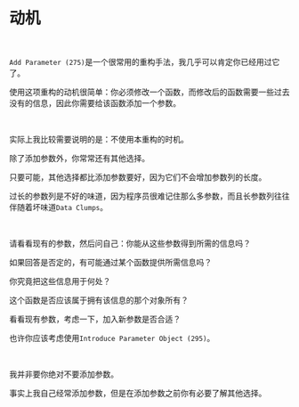 # 动机

<br>

`Add Parameter (275)`是一个很常用的重构手法，我几乎可以肯定你已经用过它了。

使用这项重构的动机很简单：你必须修改一个函数，而修改后的函数需要一些过去没有的信息，因此你需要给该函数添加一个参数。

<br>

实际上我比较需要说明的是：不使用本重构的时机。

除了添加参数外，你常常还有其他选择。

只要可能，其他选择都比添加参数要好，因为它们不会增加参数列的长度。

过长的参数列是不好的味道，因为程序员很难记住那么多参数，而且长参数列往往伴随着坏味道`Data Clumps`。

<br>

请看看现有的参数，然后问自己：你能从这些参数得到所需的信息吗？

如果回答是否定的，有可能通过某个函数提供所需信息吗？

你究竟把这些信息用于何处？

这个函数是否应该属于拥有该信息的那个对象所有？

看看现有参数，考虑一下，加入新参数是否合适？

也许你应该考虑使用`Introduce Parameter Object (295)`。

<br>

我并非要你绝对不要添加参数。

事实上我自己经常添加参数，但是在添加参数之前你有必要了解其他选择。

<br>

